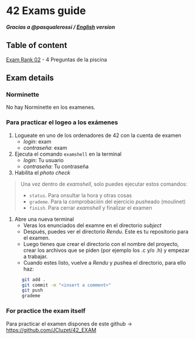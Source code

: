 # 42 Exams guide
***Gracias a @pasqualerossi / [English](README.md) version***
## Table of content
[Exam Rank 02](rank02/README.md) - 4 Preguntas de la piscina

## Exam details
### Norminette
No hay Norminette en los examenes.

### Para practicar el logeo a los exámenes
  1. Logueate en uno de los ordenadores de 42 con la cuenta de examen
     - *login*: exam
     - 	*contraseña*: exam
  2. Ejecuta el comando `examshell` en la terminal
     - *login*: Tu usuario
     - *contraseña*: Tu contraseña
  3. Habilita el *photo check*
>Una vez dentro de *examshell*, solo puedes ejecutar estos comandos:
>  - `status`. Para onsultar la hora y otras cosas
>  - `grademe`. Para la comprobación del ejercicio *push*eado (moulinet)
>  - `finish`. Para cerrar *examshell* y finalizar el examen
  1. Abre una nueva terminal
     - Veras los enunciados del examne en el directorio *subject*
     - Después, puedes ver el directorio *Rendu*. Este es tu repositorio para el examen.
     - Luego tienes que crear el directorio con el nombre del proyecto, crear los archivos que se piden (por ejemplo los .c y/o .h) y empezar a trabajar.
     - Cuando estes listo, vuelve a *Rendu* y *push*ea el directorio, para ello haz:
```bash
      git add .
      git commit -m "<insert a comment>"
      git push
      grademe
```

### For practice the exam itself
Para practicar el examen dispones de este github -> https://github.com/JCluzet/42_EXAM
